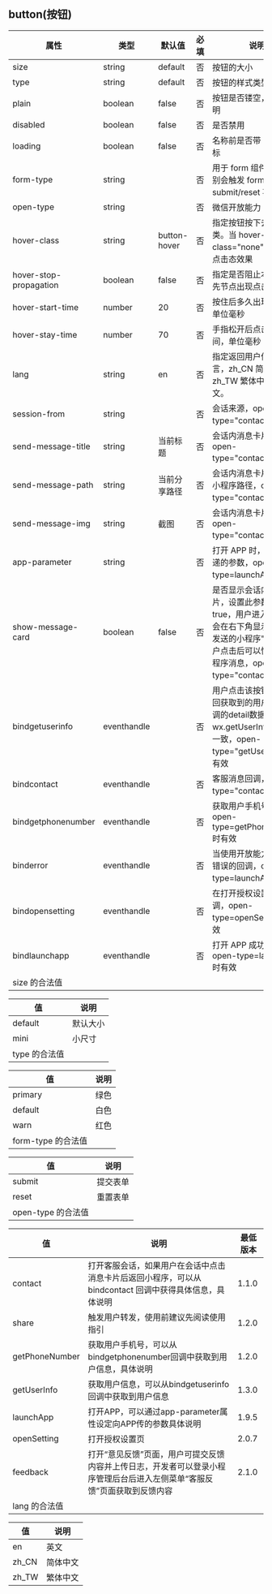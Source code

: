 ## button(按钮)

| 属性 | 类型 | 默认值 | 必填 | 说明 | 最低版本
|--|--|--|--|--|--|
| size | string | default | 否 | 按钮的大小 | 1.0.0
| type | string | default | 否 | 按钮的样式类型 | 1.0.0
| plain | boolean | false | 否 | 按钮是否镂空，背景色透明 | 1.0.0
| disabled | boolean | false | 否 | 是否禁用 | 1.0.0
| loading | boolean | false | 否 | 名称前是否带 loading 图标 | 1.0.0
| form-type | string |  | 否 | 用于 form 组件，点击分别会触发 form 组件的 submit/reset 事件 | 1.0.0
| open-type | string |  | 否 | 微信开放能力 | 1.1.0
| hover-class | string | button-hover | 否 | 指定按钮按下去的样式类。当 hover-class="none" 时，没有点击态效果 | 1.0.0
| hover-stop-propagation | boolean | false | 否 | 指定是否阻止本节点的祖先节点出现点击态 | 1.5.0
| hover-start-time | number | 20 | 否 | 按住后多久出现点击态，单位毫秒 | 1.0.0
| hover-stay-time | number | 70 | 否 | 手指松开后点击态保留时间，单位毫秒 | 1.0.0
| lang | string | en | 否 | 指定返回用户信息的语言，zh_CN 简体中文，zh_TW 繁体中文，en 英文。 | 1.3.0
| session-from | string |  | 否 | 会话来源，open-type="contact"时有效 | 1.4.0
| send-message-title | string | 当前标题 | 否 | 会话内消息卡片标题，open-type="contact"时有效 | 1.5.0
| send-message-path | string | 当前分享路径 | 否 | 会话内消息卡片点击跳转小程序路径，open-type="contact"时有效 | 1.5.0
| send-message-img | string | 截图 | 否 | 会话内消息卡片图片，open-type="contact"时有效 | 1.5.0
| app-parameter | string |  | 否 | 打开 APP 时，向 APP 传递的参数，open-type=launchApp时有效 | 1.9.5
| show-message-card | boolean | false | 否 | 是否显示会话内消息卡片，设置此参数为 true，用户进入客服会话会在右下角显示"可能要发送的小程序"提示，用户点击后可以快速发送小程序消息，open-type="contact"时有效 | 1.5.0
| bindgetuserinfo | eventhandle |  | 否 | 用户点击该按钮时，会返回获取到的用户信息，回调的detail数据与wx.getUserInfo返回的一致，open-type="getUserInfo"时有效 | 1.3.0
| bindcontact | eventhandle |  | 否 | 客服消息回调，open-type="contact"时有效 | 1.5.0
| bindgetphonenumber | eventhandle |  | 否 | 获取用户手机号回调，open-type=getPhoneNumber时有效 | 1.2.0
| binderror | eventhandle |  | 否 | 当使用开放能力时，发生错误的回调，open-type=launchApp时有效 | 1.9.5
| bindopensetting | eventhandle |  | 否 | 在打开授权设置页后回调，open-type=openSetting时有效 | 2.0.7
| bindlaunchapp | eventhandle |  | 否 | 打开 APP 成功的回调，open-type=launchApp时有效 | 2.4.4
| size 的合法值

| 值 | 说明 | 
|--|--|
| default | 默认大小 | 
| mini | 小尺寸 | 
| type 的合法值

| 值 | 说明 | 
|--|--|
| primary | 绿色 | 
| default | 白色 | 
| warn | 红色 | 
| form-type 的合法值

| 值 | 说明 
|--|--|
| submit | 提交表单 | 
| reset | 重置表单 | 
| open-type 的合法值

| 值 | 说明 | 最低版本
|--|--|--|
| contact | 打开客服会话，如果用户在会话中点击消息卡片后返回小程序，可以从 bindcontact 回调中获得具体信息，具体说明 | 1.1.0
| share | 触发用户转发，使用前建议先阅读使用指引 | 1.2.0
| getPhoneNumber | 获取用户手机号，可以从bindgetphonenumber回调中获取到用户信息，具体说明 | 1.2.0
| getUserInfo | 获取用户信息，可以从bindgetuserinfo回调中获取到用户信息 | 1.3.0
| launchApp | 打开APP，可以通过app-parameter属性设定向APP传的参数具体说明 | 1.9.5
| openSetting | 打开授权设置页 | 2.0.7
| feedback | 打开“意见反馈”页面，用户可提交反馈内容并上传日志，开发者可以登录小程序管理后台后进入左侧菜单“客服反馈”页面获取到反馈内容 | 2.1.0
| lang 的合法值

| 值 | 说明 | 
|--|--|
| en | 英文 | 
| zh_CN | 简体中文 | 
| zh_TW | 繁体中文 | 
